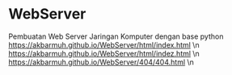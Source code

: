 # WebServer
Pembuatan Web Server Jaringan Komputer dengan base python
https://akbarmuh.github.io/WebServer/html/index.html \n
https://akbarmuh.github.io/WebServer/html/indez.html \n
https://akbarmuh.github.io/WebServer/404/404.html \n
